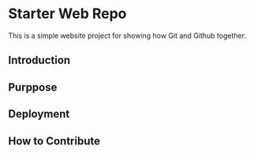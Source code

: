 # Starter Web Repo

This is a simple website project for 
showing how Git and Github together.

## Introduction

## Purppose

## Deployment

## How to Contribute
